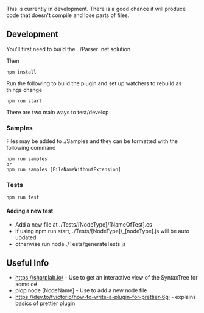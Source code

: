 This is currently in development. There is a good chance it will produce code that doesn't compile and lose parts of files.

## Development
You'll first need to build the ../Parser .net solution

Then

```
npm install
```

Run the following to build the plugin and set up watchers to rebuild as things change
```
npm run start
```

There are two main ways to test/develop

### Samples
Files may be added to ./Samples and they can be formatted with the following command

```
npm run samples
or
npm run samples [FileNameWithoutExtension]
```

### Tests
```
npm run test
```

#### Adding a new test
- Add a new file at ./Tests/[NodeType]/[NameOfTest].cs
- if using npm run start, ./Tests/[NodeType]/_[nodeType].js will be auto updated
- otherwise run node ./Tests/generateTests.js

## Useful Info
- https://sharplab.io/ - Use to get an interactive view of the SyntaxTree for some c#
- plop node [NodeName] - Use to add a new node file
- https://dev.to/fvictorio/how-to-write-a-plugin-for-prettier-6gi - explains basics of prettier plugin
